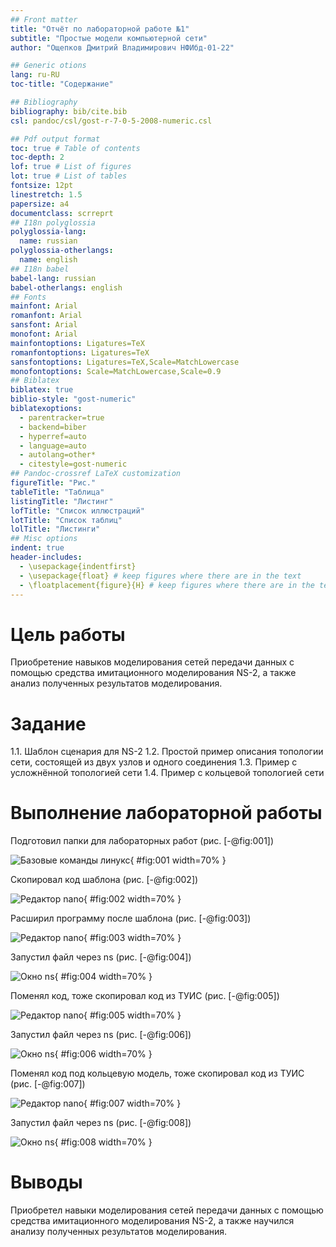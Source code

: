 ```yaml
---
## Front matter
title: "Отчёт по лабораторной работе №1"
subtitle: "Простые модели компьютерной сети"
author: "Ощепков Дмитрий Владимирович НФИбд-01-22"

## Generic otions
lang: ru-RU
toc-title: "Содержание"

## Bibliography
bibliography: bib/cite.bib
csl: pandoc/csl/gost-r-7-0-5-2008-numeric.csl

## Pdf output format
toc: true # Table of contents
toc-depth: 2
lof: true # List of figures
lot: true # List of tables
fontsize: 12pt
linestretch: 1.5
papersize: a4
documentclass: scrreprt
## I18n polyglossia
polyglossia-lang:
  name: russian
polyglossia-otherlangs:
  name: english
## I18n babel
babel-lang: russian
babel-otherlangs: english
## Fonts
mainfont: Arial
romanfont: Arial
sansfont: Arial
monofont: Arial
mainfontoptions: Ligatures=TeX
romanfontoptions: Ligatures=TeX
sansfontoptions: Ligatures=TeX,Scale=MatchLowercase
monofontoptions: Scale=MatchLowercase,Scale=0.9
## Biblatex
biblatex: true
biblio-style: "gost-numeric"
biblatexoptions:
  - parentracker=true
  - backend=biber
  - hyperref=auto
  - language=auto
  - autolang=other*
  - citestyle=gost-numeric
## Pandoc-crossref LaTeX customization
figureTitle: "Рис."
tableTitle: "Таблица"
listingTitle: "Листинг"
lofTitle: "Список иллюстраций"
lotTitle: "Список таблиц"
lolTitle: "Листинги"
## Misc options
indent: true
header-includes:
  - \usepackage{indentfirst}
  - \usepackage{float} # keep figures where there are in the text
  - \floatplacement{figure}{H} # keep figures where there are in the text
---
```


# Цель работы

Приобретение навыков моделирования сетей передачи данных с помощью средства имитационного моделирования NS-2, а также анализ полученных результатов
моделирования.


# Задание

1.1. Шаблон сценария для NS-2
1.2. Простой пример описания топологии сети, состоящей из двух
узлов и одного соединения
1.3. Пример с усложнённой топологией сети
1.4. Пример с кольцевой топологией сети

# Выполнение лабораторной работы

Подготовил папки для лабораторных работ (рис. [-@fig:001])

![Базовые команды линукс](image/11.png){ #fig:001 width=70% }

Скопировал код шаблона (рис. [-@fig:002])

![Редактор nano](image/12.png){ #fig:002 width=70% }

Расширил программу после шаблона (рис. [-@fig:003])

![Редактор nano](image/13.png){ #fig:003 width=70% }

Запустил файл через ns (рис. [-@fig:004])

![Окно ns](image/14.png){ #fig:004 width=70% }

Поменял код, тоже скопировал код из ТУИС (рис. [-@fig:005])

![Редактор nano](image/15.png){ #fig:005 width=70% }

Запустил файл через ns  (рис. [-@fig:006])

![Окно ns](image/16.png){ #fig:006 width=70% }

Поменял код под кольцевую модель, тоже скопировал код из ТУИС  (рис. [-@fig:007])

![Редактор nano](image/17.png){ #fig:007 width=70% }

Запустил файл через ns (рис. [-@fig:008])

![Окно ns](image/18.png){ #fig:008 width=70% }

# Выводы

Приобретел навыки моделирования сетей передачи данных с помощью средства имитационного моделирования NS-2, а также научился анализу полученных результатов
моделирования.


